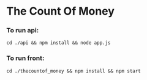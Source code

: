 # The Count Of Money

### To run api:
`cd ./api && npm install && node app.js`

### To run front:
`cd ./thecountof_money && npm install && npm start`
